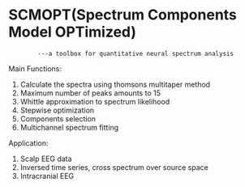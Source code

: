 # SCMOPT(Spectrum Components Model OPTimized)
			---a toolbox for quantitative neural spectrum analysis

Main Functions:
1) Calculate the spectra using thomsons multitaper method
2) Maximum number of peaks amounts to 15
3) Whittle approximation to spectrum likelihood
4) Stepwise optimization
5) Components selection
6) Multichannel spectrum fitting

Application:
1) Scalp EEG data
2) Inversed time series, cross spectrum over source space
3) Intracranial EEG